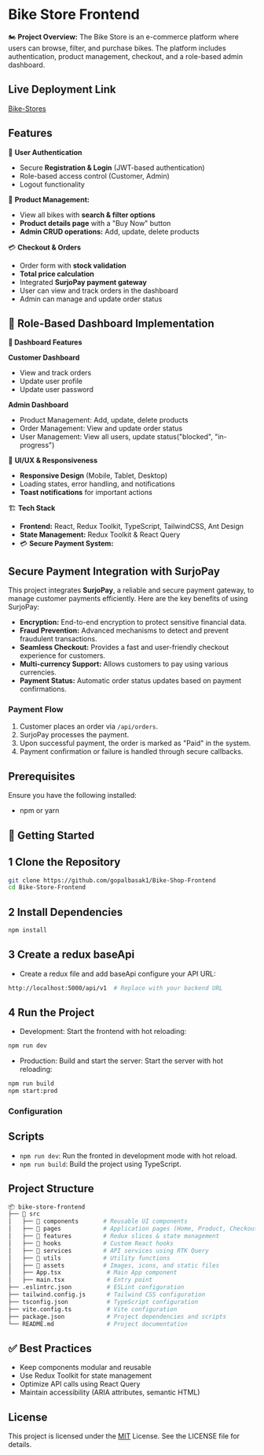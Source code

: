 # Bike Store Frontend

🏍️ **Project Overview:**
The Bike Store is an e-commerce platform where users can browse, filter, and purchase bikes. The platform includes authentication, product management, checkout, and a role-based admin dashboard.

## Live Deployment Link

[Bike-Stores](https://bike-stores.vercel.app/)

## Features

🔐 **User Authentication**

- Secure **Registration & Login** (JWT-based authentication)
- Role-based access control (Customer, Admin)
- Logout functionality

🛒 **Product Management:**

- View all bikes with **search & filter options**
- **Product details page** with a "Buy Now" button
- **Admin CRUD operations:** Add, update, delete products

💳 **Checkout & Orders**

- Order form with **stock validation**
- **Total price calculation**
- Integrated **SurjoPay payment gateway**
- User can view and track orders in the dashboard
- Admin can manage and update order status

## 🏢 Role-Based Dashboard Implementation

**🎯 Dashboard Features**

**Customer Dashboard**

- View and track orders
- Update user profile
- Update user password

**Admin Dashboard**

- Product Management: Add, update, delete products
- Order Management: View and update order status
- User Management: View all users, update status("blocked", "in-progress")

🎨 **UI/UX & Responsiveness**

- **Responsive Design** (Mobile, Tablet, Desktop)
- Loading states, error handling, and notifications
- **Toast notifications** for important actions

🏗️ **Tech Stack**

- **Frontend:** React, Redux Toolkit, TypeScript, TailwindCSS, Ant Design
- **State Management:** Redux Toolkit & React Query
- 💳 **Secure Payment System:**

## Secure Payment Integration with SurjoPay

This project integrates **SurjoPay**, a reliable and secure payment gateway, to manage customer payments efficiently. Here are the key benefits of using SurjoPay:

- **Encryption:** End-to-end encryption to protect sensitive financial data.
- **Fraud Prevention:** Advanced mechanisms to detect and prevent fraudulent transactions.
- **Seamless Checkout:** Provides a fast and user-friendly checkout experience for customers.
- **Multi-currency Support:** Allows customers to pay using various currencies.
- **Payment Status:** Automatic order status updates based on payment confirmations.

### Payment Flow

1. Customer places an order via `/api/orders`.
2. SurjoPay processes the payment.
3. Upon successful payment, the order is marked as "Paid" in the system.
4. Payment confirmation or failure is handled through secure callbacks.

## Prerequisites

Ensure you have the following installed:

- npm or yarn

## 🚀 Getting Started

## 1 Clone the Repository

```bash
git clone https://github.com/gopalbasak1/Bike-Shop-Frontend
cd Bike-Store-Frontend
```

## 2 Install Dependencies

```bash
npm install
```

## 3 Create a redux baseApi

- Create a redux file and add baseApi configure your API URL:

```bash
http://localhost:5000/api/v1  # Replace with your backend URL
```

## 4 Run the Project

- Development: Start the frontend with hot reloading:

```bash
npm run dev
```

- Production: Build and start the server: Start the server with hot reloading:

```bash
npm run build
npm start:prod
```

### Configuration

## Scripts

- `npm run dev`: Run the fronted in development mode with hot reload.
- `npm run build`: Build the project using TypeScript.

## Project Structure

```bash
📦 bike-store-frontend
├── 📂 src
│   ├── 📂 components       # Reusable UI components
│   ├── 📂 pages            # Application pages (Home, Product, Checkout, etc.)
│   ├── 📂 features         # Redux slices & state management
│   ├── 📂 hooks            # Custom React hooks
│   ├── 📂 services         # API services using RTK Query
│   ├── 📂 utils            # Utility functions
│   ├── 📂 assets           # Images, icons, and static files
│   ├── App.tsx             # Main App component
│   ├── main.tsx            # Entry point
├── .eslintrc.json          # ESLint configuration
├── tailwind.config.js      # Tailwind CSS configuration
├── tsconfig.json           # TypeScript configuration
├── vite.config.ts          # Vite configuration
├── package.json            # Project dependencies and scripts
└── README.md               # Project documentation

```

## ✅ Best Practices

- Keep components modular and reusable
- Use Redux Toolkit for state management
- Optimize API calls using React Query
- Maintain accessibility (ARIA attributes, semantic HTML)

## License

This project is licensed under the [MIT](https://choosealicense.com/licenses/mit/) License. See the LICENSE file for details.
